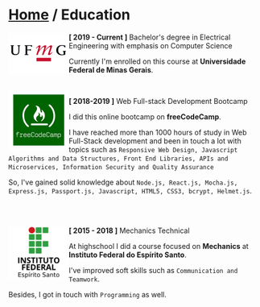 # [Home](README.md) / Education

<img src="assets/education/ufmg.png" align="left" width="120">

**[ 2019 - Current ]** Bachelor's degree in Electrical Engineering with emphasis on Computer Science

Currently I'm enrolled on this course at **Universidade Federal de Minas Gerais**.

<br>

<img src="assets/education/freecodecamp.jpeg" align="left" width="120">

**[ 2018-2019 ]** Web Full-stack Development Bootcamp

I did this online bootcamp on **freeCodeCamp**.

I have reached more than 1000 hours of study in Web Full-Stack development and been in touch a lot with topics such as ```Responsive Web Design, Javascript Algorithms and Data Structures, Front End Libraries, APIs and Microservices, Information Security and Quality Assurance```

So, I've gained solid knowledge about ```Node.js, React.js, Mocha.js, Express.js, Passport.js, Javascript, HTML5, CSS3, bcrypt, Helmet.js```.

<br><br>

<img src="assets/education/ifes.png" align="left" width="120">

**[ 2015 - 2018 ]** Mechanics Technical

At highschool I did a course focused on **Mechanics** at **Instituto Federal do Espírito Santo**.

I've improved soft skills such as ```Communication and Teamwork```.

Besides, I got in touch with ```Programming``` as well.